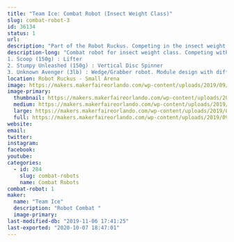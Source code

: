 ```yaml
---
title: "Team Ice: Combat Robot (Insect Weight Class)"
slug: combat-robot-3
id: 36134
status: 1
url: 
description: "Part of the Robot Ruckus. Competing in the insect weight class (150g and 3lb weight class)"
description-long: "Combat robot for insect weight class. Competing with 2 150g robots and 1 3lb robot.
1. Scoop (150g) : Lifter
2. Stumpy Unleashed (150g) : Vertical Disc Spinner
3. Unknown Avenger (3lb) : Wedge/Grabber robot. Module design with different fronts dependent on opponent."
location: Robot Ruckus - Small Arena
image: https://makers.makerfaireorlando.com/wp-content/uploads/2019/09/unknown_avenger.jpg
image-primary:
  thumbnail: https://makers.makerfaireorlando.com/wp-content/uploads/2019/09/unknown_avenger-150x150.jpg
  medium: https://makers.makerfaireorlando.com/wp-content/uploads/2019/09/unknown_avenger.jpg
  large: https://makers.makerfaireorlando.com/wp-content/uploads/2019/09/unknown_avenger.jpg
  full: https://makers.makerfaireorlando.com/wp-content/uploads/2019/09/unknown_avenger.jpg
website: 
email: 
twitter: 
instagram: 
facebook: 
youtube: 
categories:
  - id: 284
    slug: combat-robots
    name: Combat Robots
combat-robot: 1
maker:
  name: "Team Ice"
  description: "Robot Combat "
  image-primary: 
last-modified-db: "2019-11-06 17:41:25"
last-exported: "2020-10-07 18:47:01"
---
```

